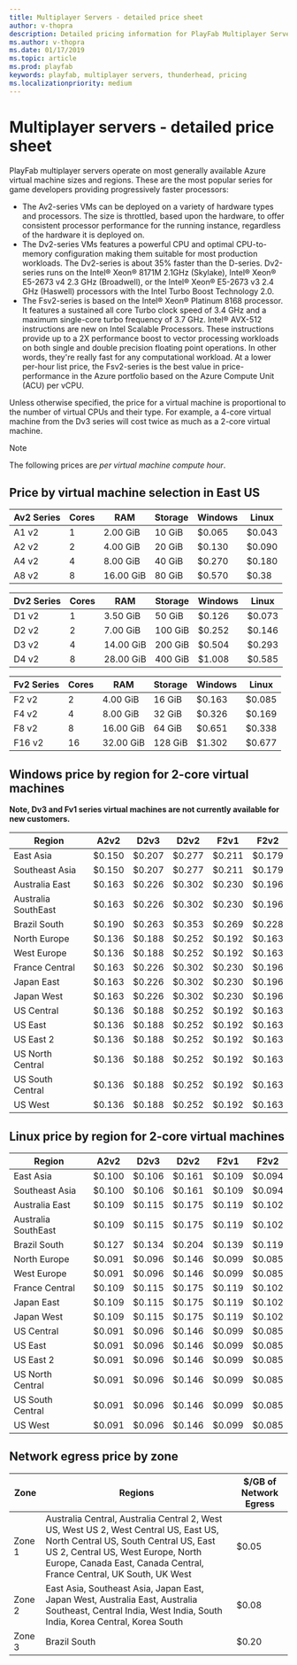 ```yaml
---
title: Multiplayer Servers - detailed price sheet
author: v-thopra
description: Detailed pricing information for PlayFab Multiplayer Server 2.0 (Thunderhead).
ms.author: v-thopra
ms.date: 01/17/2019
ms.topic: article
ms.prod: playfab
keywords: playfab, multiplayer servers, thunderhead, pricing
ms.localizationpriority: medium
---
```


# Multiplayer servers - detailed price sheet

PlayFab multiplayer servers operate on most generally available Azure virtual machine sizes and regions. These are the most popular series for game developers providing progressively faster processors:

- The Av2-series VMs can be deployed on a variety of hardware types and processors. The size is throttled, based upon the hardware, to offer consistent processor performance for the running instance, regardless of the hardware it is deployed on.
- The Dv2-series VMs features a  powerful CPU and optimal CPU-to-memory configuration making them suitable for most production workloads. The Dv2-series is about 35% faster than the D-series. Dv2-series runs on the Intel® Xeon® 8171M 2.1GHz (Skylake), Intel® Xeon® E5-2673 v4 2.3 GHz (Broadwell), or the Intel® Xeon® E5-2673 v3 2.4 GHz (Haswell) processors with the Intel Turbo Boost Technology 2.0.
- The Fsv2-series is based on the Intel® Xeon® Platinum 8168 processor. It features a sustained all core Turbo clock speed of 3.4 GHz and a maximum single-core turbo frequency of 3.7 GHz. Intel® AVX-512 instructions are new on Intel Scalable Processors. These instructions provide up to a 2X performance boost to vector processing workloads on both single and double precision floating point operations. In other words, they're really fast for any computational workload. At a lower per-hour list price, the Fsv2-series is the best value in price-performance in the Azure portfolio based on the Azure Compute Unit (ACU) per vCPU.

Unless otherwise specified, the price for a virtual machine is proportional to the number of virtual CPUs and their type. For example, a 4-core virtual machine from the Dv3 series will cost twice as much as a 2-core virtual machine.

> [!NOTE]
> The following prices are *per virtual machine compute hour*.

## Price by virtual machine selection in East US

Av2 Series |Cores|RAM|Storage|Windows|Linux|
|-|-|-|-|-|-|
A1 v2|1|2.00 GiB|10 GiB|$0.065 |$0.043 |
A2 v2|2|4.00 GiB|20 GiB|$0.130 |$0.090 |
A4 v2|4|8.00 GiB|40 GiB|$0.270 |$0.180 |
A8 v2|8|16.00 GiB|80 GiB|$0.570 |$0.38 |

Dv2 Series |Cores|RAM|Storage|Windows|Linux|
|-|-|-|-|-|-|
D1 v2|1|3.50 GiB|50 GiB|$0.126 |$0.073 |
D2 v2|2|7.00 GiB|100 GiB|$0.252 |$0.146 |
D3 v2|4|14.00 GiB|200 GiB|$0.504 |$0.293 |
D4 v2|8|28.00 GiB|400 GiB|$1.008 |$0.585 |

Fv2 Series|Cores|RAM|Storage|Windows|Linux|
|-|-|-|-|-|-|
F2 v2|2|4.00 GiB|16 GiB|$0.163 |$0.085 |
F4 v2|4|8.00 GiB|32 GiB|$0.326 |$0.169 |
F8 v2|8|16.00 GiB|64 GiB|$0.651 |$0.338 |
F16 v2|16|32.00 GiB|128 GiB|$1.302 |$0.677 |


## Windows price by region for 2-core virtual machines

**Note, Dv3 and Fv1 series virtual machines are not currently available for new customers.**

Region|A2v2|D2v3 |D2v2|F2v1|F2v2|
|-|-|-|-|-|-|
East Asia|$0.150|$0.207|$0.277|$0.211|$0.179|
Southeast Asia|$0.150|$0.207|$0.277|$0.211|$0.179|
Australia East|$0.163|$0.226|$0.302|$0.230|$0.196|
Australia SouthEast|$0.163|$0.226|$0.302|$0.230|$0.196|
Brazil South|$0.190|$0.263|$0.353|$0.269|$0.228|
North Europe|$0.136|$0.188|$0.252|$0.192|$0.163|
West Europe|$0.136|$0.188|$0.252|$0.192|$0.163|
France Central|$0.163|$0.226|$0.302|$0.230|$0.196|
Japan East|$0.163|$0.226|$0.302|$0.230|$0.196|
Japan West|$0.163|$0.226|$0.302|$0.230|$0.196|
US Central|$0.136|$0.188|$0.252|$0.192|$0.163|
US East|$0.136|$0.188|$0.252|$0.192|$0.163|
US East 2|$0.136|$0.188|$0.252|$0.192|$0.163|
US North Central|$0.136|$0.188|$0.252|$0.192|$0.163|
US South Central|$0.136|$0.188|$0.252|$0.192|$0.163|
US West|$0.136|$0.188|$0.252|$0.192|$0.163|

## Linux price by region for 2-core virtual machines

Region|A2v2|D2v3 |D2v2|F2v1|F2v2|
|-|-|-|-|-|-|
East Asia|$0.100|$0.106|$0.161|$0.109|$0.094|
Southeast Asia|$0.100|$0.106|$0.161|$0.109|$0.094|
Australia East|$0.109|$0.115|$0.175|$0.119|$0.102|
Australia SouthEast|$0.109|$0.115|$0.175|$0.119|$0.102|
Brazil South|$0.127|$0.134|$0.204|$0.139|$0.119|
North Europe|$0.091|$0.096|$0.146|$0.099|$0.085|
West Europe|$0.091|$0.096|$0.146|$0.099|$0.085|
France Central|$0.109|$0.115|$0.175|$0.119|$0.102|
Japan East|$0.109|$0.115|$0.175|$0.119|$0.102|
Japan West|$0.109|$0.115|$0.175|$0.119|$0.102|
US Central|$0.091|$0.096|$0.146|$0.099|$0.085|
US East|$0.091|$0.096|$0.146|$0.099|$0.085|
US East 2|$0.091|$0.096|$0.146|$0.099|$0.085|
US North Central|$0.091|$0.096|$0.146|$0.099|$0.085|
US South Central|$0.091|$0.096|$0.146|$0.099|$0.085|
US West|$0.091|$0.096|$0.146|$0.099|$0.085|

## Network egress price by zone

Zone | Regions | $/GB of Network Egress
|-|-|-|
Zone 1| Australia Central, Australia Central 2, West US, West US 2, West Central US, East US, North Central US, South Central US, East US 2, Central US, West Europe, North Europe, Canada East, Canada Central, France Central, UK South, UK West | $0.05
Zone 2| East Asia, Southeast Asia, Japan East, Japan West, Australia East, Australia Southeast, Central India, West India, South India, Korea Central, Korea South|  $0.08
Zone 3 |Brazil South | $0.20
